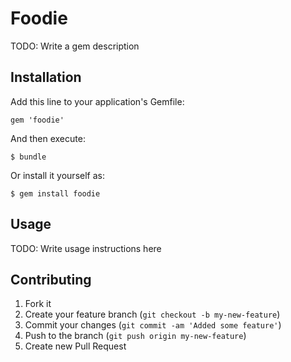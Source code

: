 # Foodie

TODO: Write a gem description

## Installation

Add this line to your application's Gemfile:

    gem 'foodie'

And then execute:

    $ bundle

Or install it yourself as:

    $ gem install foodie

## Usage

TODO: Write usage instructions here

## Contributing

1. Fork it
2. Create your feature branch (`git checkout -b my-new-feature`)
3. Commit your changes (`git commit -am 'Added some feature'`)
4. Push to the branch (`git push origin my-new-feature`)
5. Create new Pull Request
